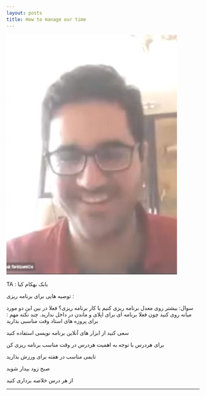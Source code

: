 ```yaml
---
layout: posts
title: How to manage our time
---
```



![alt text](../assets/images/6.JPG "6")



TA : بابک بهکام کیا

توصیه هایی برای برنامه ریزی :

سوال: بیشتر روی معدل برنامه ریزی کنیم یا کار برنامه ریزی؟
فعلا در بین این دو مورد میانه روی کنید چون فعلا برنامه ای برای اپلای و ماندن در داخل ندارید.
چند نکته مهم :
برای پروزه های استاد وقت مناسبی بذارید

سعی کنید از ابزار های آنلاین برنامه نویسی استفاده کنید

برای هردرس با توجه به اهمیت هردرس در وقت مناسب برنامه ریزی کن

تایمی مناسب در هفته برای ورزش بذارید

صبح زود بیدار شوید

از هر درس خلاصه برداری کنید

---